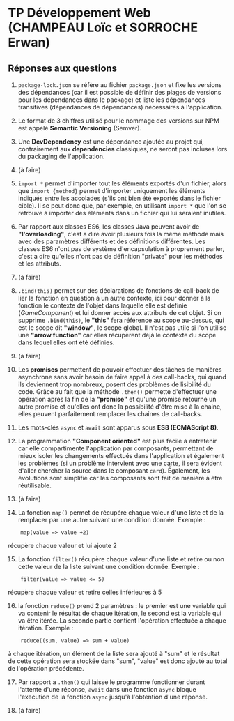 # TP Développement Web (CHAMPEAU Loïc et SORROCHE Erwan)

## Réponses aux questions

1. `package-lock.json` se réfère au fichier `package.json` et fixe les versions des dépendances (car il est possible de définir des plages de versions pour les dépendances dans le package) et liste les dépendances transitives (dépendances de dépendances) nécessaires à l'application.
   
2. Le format de 3 chiffres utilisé pour le nommage des versions sur NPM est appelé **Semantic Versioning** (Semver).

3. Une **DevDependency** est une dépendance ajoutée au projet qui, contrairement aux **dependencies** classiques, ne seront pas incluses lors du packaging de l'application.

4. (à faire)

5. `import *` permet d'importer tout les éléments exportés d'un fichier, alors que `import {method}` permet d'importer uniquement les éléments indiqués entre les accolades (s'ils ont bien été exportés dans le fichier cible). Il se peut donc que, par exemple, en utilisant `import *` que l'on se retrouve à importer des éléments dans un fichier qui lui seraient inutiles.

6. Par rapport aux classes ES6, les classes Java peuvent avoir de **"l'overloading"**, c'est a dire avoir plusieurs fois la même méthode mais avec des paramètres différents et des définitions différentes. Les classes ES6 n'ont pas de système d'encapsulation à proprement parler, c'est a dire qu'elles n'ont pas de définition "private" pour les méthodes et les attributs.

7. (à faire)

8. `.bind(this)` permet sur des déclarations de fonctions de call-back de lier la fonction en question à un autre contexte, ici pour donner à la fonction le contexte de l'objet dans laquelle elle est définie (*GameComponent*) et lui donner accès aux attributs de cet objet. Si on supprime `.bind(this)`, le **"this"** fera référence au scope au-dessus, qui est le scope dit **"window"**, le scope global. Il n'est pas utile si l'on utilise une **"arrow function"** car elles récupèrent déjà le contexte du scope dans lequel elles ont été définies.

9. (à faire)

10. Les **promises** permettent de pouvoir effectuer des tâches de manières asynchrone sans avoir besoin de faire appel à des call-backs, qui quand ils deviennent trop nombreux, posent des problèmes de lisibilité du code. Grâce au fait que la méthode `.then()` permette d'effectuer une opération après la fin de la **"promise"** et qu'une promise retourne un autre promise et qu'elles ont donc la possibilité d'être mise à la chaine, elles peuvent parfaitement remplacer les chaines de call-backs.

11. Les mots-clés `async` et `await` sont apparus sous **ES8 (ECMAScript 8)**.

12. La programmation **"Component oriented"** est plus facile à entretenir car elle compartimente l'application par composants, permettant de mieux isoler les changements effectués dans l'application et également les problèmes (si un problème intervient avec une carte, il sera évident d'aller chercher la source dans le composant `card`). Également, les évolutions sont simplifié car les composants sont fait de manière à être réutilisable.

13. (à faire)

14. La fonction `map()` permet de récupéré chaque valeur d'une liste et de la remplacer par une autre suivant une condition donnée.
    Exemple :
```
    map(value => value +2)
```
récupère chaque valeur et lui ajoute 2

15. La fonction `filter()` récupère chaque valeur d'une liste et retire ou non cette valeur de la liste suivant une condition donnée.
    Exemple :
```
    filter(value => value <= 5)
```
récupère chaque valeur et retire celles inférieures à 5

16. la fonction `reduce()` prend 2 paramètres : le premier est une variable qui va contenir le résultat de chaque itération, le second est la variable qui va être itérée. La seconde partie contient l'opération effectuée à chaque itération.
    Exemple :
```
    reduce((sum, value) => sum + value)
```
à chaque itération, un élément de la liste sera ajouté à "sum" et le résultat de cette opération sera stockée dans "sum", "value" est donc ajouté au total de l'opération précédente.

17. Par rapport a `.then()` qui laisse le programme fonctionner durant l'attente d'une réponse, `await` dans une fonction `async` bloque l'execution de la fonction `async` jusqu'à l'obtention d'une réponse.

18. (à faire)
